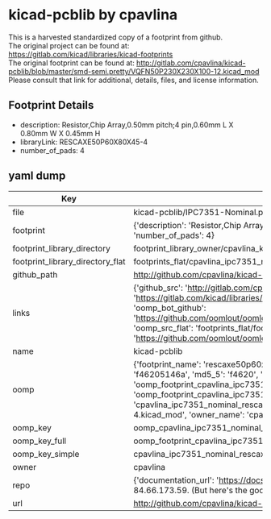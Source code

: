 # kicad-pcblib by cpavlina  
This is a harvested standardized copy of a footprint from github.  
The original project can be found at:  
https://gitlab.com/kicad/libraries/kicad-footprints  
The original footprint can be found at:
http://gitlab.com/cpavlina/kicad-pcblib/blob/master/smd-semi.pretty/VQFN50P230X230X100-12.kicad_mod
Please consult that link for additional, details, files, and license information.  
## Footprint Details
* description: Resistor,Chip Array,0.50mm pitch;4 pin,0.60mm L X 0.80mm W X 0.45mm H  
* libraryLink: RESCAXE50P60X80X45-4  
* number_of_pads: 4  
## yaml dump  
| Key | Value |  
| --- | --- |  
| file | kicad-pcblib/IPC7351-Nominal.pretty/RESCAXE50P60X80X45-4.kicad_mod |  
| footprint | {'description': 'Resistor,Chip Array,0.50mm pitch;4 pin,0.60mm L X 0.80mm W X 0.45mm H', 'libraryLink': 'RESCAXE50P60X80X45-4', 'number_of_pads': 4} |  
| footprint_library_directory | footprint_library_owner/cpavlina_kicad-pcblib |  
| footprint_library_directory_flat | footprints_flat/cpavlina_ipc7351_nominal_rescaxe50p60x80x45_4/working |  
| github_path | http://github.com/cpavlina/kicad-pcblib/blob/master/IPC7351-Nominal.pretty/RESCAXE50P60X80X45-4.kicad_mod |  
| links | {'github_src': 'http://gitlab.com/cpavlina/kicad-pcblib/blob/master/smd-semi.pretty/VQFN50P230X230X100-12.kicad_mod', 'github_src_repo': 'https://gitlab.com/kicad/libraries/kicad-footprints', 'oomp_bot': 'footprints/cpavlina_ipc7351_nominal_rescaxe50p60x80x45_4/working', 'oomp_bot_github': 'https://github.com/oomlout/oomlout_oomp_footprint_bot/tree/main/footprints/cpavlina_ipc7351_nominal_rescaxe50p60x80x45_4/working', 'oomp_src_flat': 'footprints_flat/footprints_flat/cpavlina_ipc7351_nominal_rescaxe50p60x80x45_4/working', 'oomp_src_flat_github': 'https://github.com/oomlout/oomlout_oomp_footprint_src/tree/main/footprints_flat/cpavlina_ipc7351_nominal_rescaxe50p60x80x45_4/working'} |  
| name | kicad-pcblib |  
| oomp | {'footprint_name': 'rescaxe50p60x80x45_4', 'library_name': 'ipc7351_nominal', 'md5': 'f46205146aef951d6099b44cd8830e87', 'md5_10': 'f46205146a', 'md5_5': 'f4620', 'md5_6': 'f46205', 'oomp_key': 'oomp_cpavlina_ipc7351_nominal_rescaxe50p60x80x45_4', 'oomp_key_extra': 'oomp_footprint_cpavlina_ipc7351_nominal_rescaxe50p60x80x45_4', 'oomp_key_full': 'oomp_footprint_cpavlina_ipc7351_nominal_rescaxe50p60x80x45_4_f46205', 'oomp_key_simple': 'cpavlina_ipc7351_nominal_rescaxe50p60x80x45_4', 'original_filename': 'kicad-pcblib/IPC7351-Nominal.pretty/RESCAXE50P60X80X45-4.kicad_mod', 'owner_name': 'cpavlina'} |  
| oomp_key | oomp_cpavlina_ipc7351_nominal_rescaxe50p60x80x45_4 |  
| oomp_key_full | oomp_footprint_cpavlina_ipc7351_nominal_rescaxe50p60x80x45_4 |  
| oomp_key_simple | cpavlina_ipc7351_nominal_rescaxe50p60x80x45_4 |  
| owner | cpavlina |  
| repo | {'documentation_url': 'https://docs.github.com/rest/overview/resources-in-the-rest-api#rate-limiting', 'message': "API rate limit exceeded for 84.66.173.59. (But here's the good news: Authenticated requests get a higher rate limit. Check out the documentation for more details.)"} |  
| url | http://github.com/cpavlina/kicad-pcblib |  

